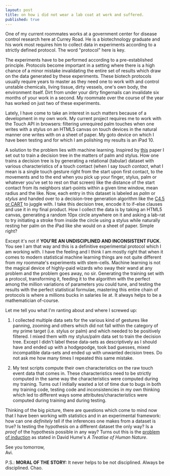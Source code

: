 ```yaml
---
layout: post
title: on how i did not wear a lab coat at work and suffered.
published: true
---
```

One of my current roommates works at a government center for disease control research here at Currey Road. He is a biotechnology graduate and his work most requires him to collect data in experiments according to a strictly defined protocol. The word "protocol" here is key. 

The experiments have to be performed according to a pre-established principle. Protocols become important in a setting where there is a high chance of a minor mistake invalidating the entire set of results which draw on the data generated by these experiments. These biotech protocols usually require years to master as they need one to work with and control unstable chemicals, living tissue, dirty vessels, one's own body, the environment itself. Dirt from under your dirty fingernails can invalidate six months of your work in a second. My roommate over the course of the year has worked on just two of these experiments.

Lately, I have come to take an interest in such matters because of a development in my own work. My current project requires me to work with the Touch API in browsers: filtering unrequired palm touches when one writes with a stylus on an HTML5 canvas on touch devices in the natural manner one writes with on a sheet of paper. My goto device on which I have been testing and for which I am polishing my results is an iPad 10.

A solution to the problem lies with machine learning. Inspired by [this](http://juliaschwarz.net/assets/palm-rejection/schwarz-chi14-palmrejection.pdf "Paper on palm rejection using probabilistic UI") paper I set out to train a decision tree in the matters of palm and stylus. How one trains a decision tree is by generating a relational (tabular) dataset with various characteristics of a touch contact (when I say _touch contact_, what I mean is a single touch gesture right from the start upon first contact, to the movements and to the end when you pick up your finger, stylus, palm or whatever you've set to rest on that screen) like the distance of the start contact from its neighbors start-points within a given time window, mean radius and the like. Now, each entry in this dataset is labeled as _palm_ or _stylus_ and handed over to a decision-tree generation algorithm like the [C4.5 or CART](http://scikit-learn.org/stable/modules/tree.html#tree-algorithms-id3-c4-5-c5-0-and-cart "scikit-learn user guide article on decision trees") to juggle with. I take this decision tree, encode it to if-else clauses and use it in my final product. How I collect the data is by taking an HTML5 canvas, generating a random 10px circle anywhere on it and asking a lab-rat to try initiating a stroke from inside the circle using a stylus while naturally resting her palm on the iPad like she would on a sheet of paper. Simple right?

Except it's not if **YOU'RE AN UNDISCIPLINED AND INCONSISTENT FUCK**. You see I am that way and this is a definitive experimental protocol which I am working with. I have the feeling and I think I am mostly right that when it comes to modern statistical machine learning things are not quite different from my roommate's experiments with stem-cells. Machine learning is not the magical device of highly-paid wizards who sway their wand at any problem and the problem goes away, no sir. Generating the training set with a protocol, transforming it, feeding it to the algorithm with the perfect among the million variations of parameters you could tune, and testing the results with the perfect statistical formulae, mastering this entire chain of protocols is where a millions bucks in salaries lie at. It always helps to be a mathematician of-course. 

Let me tell you what I'm ranting about and where I screwed up:

1. I collected multiple data sets for the various kind of gestures like panning, zooming and others which did not fall within the category of my prime target (i.e. stylus or palm) and which needed to be positively filtered. I mixed them with my stylus/palm data set to train the decision tree. Except I didn't label these data-sets as descriptively as I should have and ended up with a hodgepodge, took bad guesses, mixed incompatible data-sets and ended up with unwanted decision trees. Do not ask me how many times I repeated this same mistake.

2. My test scripts compute their own characteristics on the raw touch event data that comes in. These characteristics need to be strictly computed in the same way the characteristics were computed during my training. Turns out I initially wasted a lot of time due to bugs in both my training code, testing code and inconsistencies in my own thinking which led to different ways some attributes/characteristics were computed during training and during testing. 

Thinking of the big picture, there are questions which come to mind now that I have been working with statistics and in an experimental framework: how can one _definitely_ tell if the inferences one makes from a dataset is true? Is testing the hypothesis on a different dataset the only way? Is a _proof_ of the hypothesis possible in any way? Turns out this is the [problem of induction](https://plato.stanford.edu/entries/induction-problem/ "SEP article on the Problem Of Induction") as stated in David Hume's _A Treatise of Human Nature_.

See you tomorrow,  
Avi.

P.S.: **MORAL OF THE STORY:** It never helps to be not disciplined. Always be disciplined. Chao.

